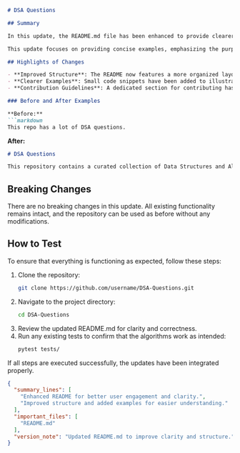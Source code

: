 ```markdown
# DSA Questions

## Summary

In this update, the README.md file has been enhanced to provide clearer instructions and a more structured overview of the DSA Questions repository. The aim is to improve user engagement and facilitate a smoother onboarding experience for new contributors and users. Important sections have been added and existing content has been reformatted for better readability.

This update focuses on providing concise examples, emphasizing the purpose of the repository, and detailing the contribution process. By clarifying the repository's structure and usage, we hope to foster a more collaborative environment and encourage more developers to explore and contribute to our collection of Data Structures and Algorithms questions.

## Highlights of Changes

- **Improved Structure**: The README now features a more organized layout with distinct sections for usage, contribution, and testing.
- **Clearer Examples**: Small code snippets have been added to illustrate how to use the provided algorithms effectively.
- **Contribution Guidelines**: A dedicated section for contributing has been included, making it easier for newcomers to understand how they can contribute to the project.

### Before and After Examples

**Before:**
```markdown
This repo has a lot of DSA questions.
```

**After:**
```markdown
# DSA Questions

This repository contains a curated collection of Data Structures and Algorithms questions to help you prepare for technical interviews and improve your coding skills. Each question includes a description, example inputs, and outputs, along with potential solutions.
```

## Breaking Changes

There are no breaking changes in this update. All existing functionality remains intact, and the repository can be used as before without any modifications.

## How to Test

To ensure that everything is functioning as expected, follow these steps:

1. Clone the repository:
   ```bash
   git clone https://github.com/username/DSA-Questions.git
   ```
2. Navigate to the project directory:
   ```bash
   cd DSA-Questions
   ```
3. Review the updated README.md for clarity and correctness.
4. Run any existing tests to confirm that the algorithms work as intended:
   ```bash
   pytest tests/
   ```

If all steps are executed successfully, the updates have been integrated properly.

```json
{
  "summary_lines": [
    "Enhanced README for better user engagement and clarity.",
    "Improved structure and added examples for easier understanding."
  ],
  "important_files": [
    "README.md"
  ],
  "version_note": "Updated README.md to improve clarity and structure."
}
```
```